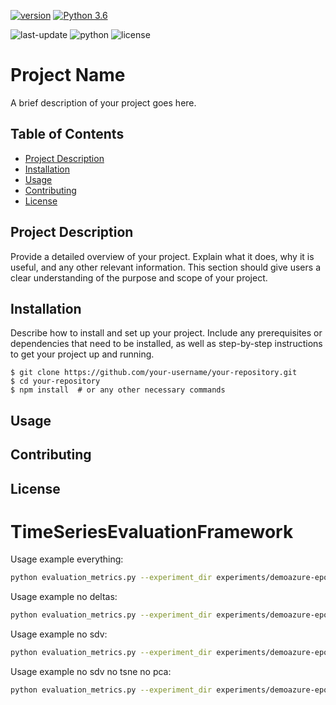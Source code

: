 
[![version][contributors-shield]][contributors-url]
[![Python 3.6](https://img.shields.io/badge/python-3.6-blue.svg)](https://www.python.org/downloads/release/python-360/)

[contributors-shield]: https://img.shields.io/badge/last_update-07/XY/2023-brightgreen
[contributors-url]: https://img.shields.io/badge/last_update-07/XY/2023-brightgreen

![last-update](https://img.shields.io/badge/last_update-07/XY/2023-brightgreen)
![python](https://img.shields.io/badge/python-3.9)
![license](https://img.shields.io/badge/license-Apache_2.0-brightgreen)

# Project Name

A brief description of your project goes here.

## Table of Contents

- [Project Description](#project-description)
- [Installation](#installation)
- [Usage](#usage)
- [Contributing](#contributing)
- [License](#license)

## Project Description

Provide a detailed overview of your project. Explain what it does, why it is useful, and any other relevant information. This section should give users a clear understanding of the purpose and scope of your project.

## Installation

Describe how to install and set up your project. Include any prerequisites or dependencies that need to be installed, as well as step-by-step instructions to get your project up and running.

```shell
$ git clone https://github.com/your-username/your-repository.git
$ cd your-repository
$ npm install  # or any other necessary commands
```

## Usage

## Contributing

## License




# TimeSeriesEvaluationFramework
Usage example everything:
```Bash
python evaluation_metrics.py --experiment_dir experiments/demoazure-epochs --trace azure_v2  --stride_ori_data_windows 12 --metrics all --recursive true --generate_deltas true --recompute_metrics true --inter_experiment_figures true --only_best_samples_figures 2
```
Usage example no deltas:
```Bash
python evaluation_metrics.py --experiment_dir experiments/demoazure-epochs --trace azure_v2  --stride_ori_data_windows 12 --metrics all --recursive true --generate_deltas false --recompute_metrics true --inter_experiment_figures true --only_best_samples_figures 2
```
Usage example no sdv:
```Bash
python evaluation_metrics.py --experiment_dir experiments/demoazure-epochs --trace azure_v2  --stride_ori_data_windows 12 --metrics all-no-sdv --recursive true --generate_deltas false --recompute_metrics true --inter_experiment_figures true --only_best_samples_figures 2
```

Usage example no sdv no tsne no pca:
```Bash
python evaluation_metrics.py --experiment_dir experiments/demoazure-epochs --trace azure_v2  --stride_ori_data_windows 12 --metrics all-no-sdv-no-tsne-pca --recursive true --generate_deltas false --recompute_metrics true --inter_experiment_figures true --only_best_samples_figures 2
```